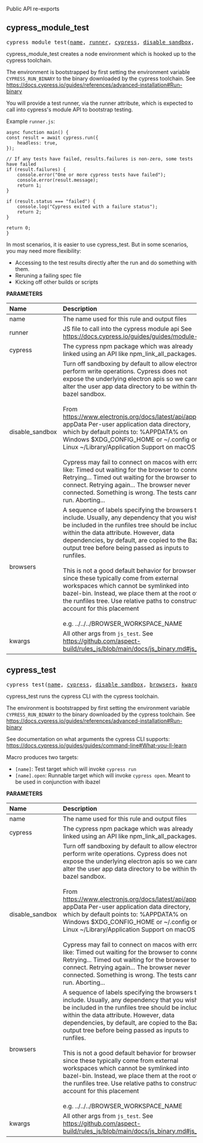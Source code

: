 <!-- Generated with Stardoc: http://skydoc.bazel.build -->

Public API re-exports

<a id="cypress_module_test"></a>

## cypress_module_test

<pre>
cypress_module_test(<a href="#cypress_module_test-name">name</a>, <a href="#cypress_module_test-runner">runner</a>, <a href="#cypress_module_test-cypress">cypress</a>, <a href="#cypress_module_test-disable_sandbox">disable_sandbox</a>, <a href="#cypress_module_test-browsers">browsers</a>, <a href="#cypress_module_test-kwargs">kwargs</a>)
</pre>

cypress_module_test creates a node environment which is hooked up to the cypress toolchain.

The environment is bootstrapped by first setting the environment variable `CYPRESS_RUN_BINARY` to the binary downloaded by the cypress toolchain. See https://docs.cypress.io/guides/references/advanced-installation#Run-binary

You will provide a test runner, via the runner attribute, which is expected to call into cypress's module API to bootstrap testing.

Example `runner.js`:
```
async function main() {
const result = await cypress.run({
    headless: true,
});

// If any tests have failed, results.failures is non-zero, some tests have failed
if (result.failures) {
    console.error("One or more cypress tests have failed");
    console.error(result.message);
    return 1;
}

if (result.status === "failed") {
    console.log("Cypress exited with a failure status");
    return 2;
}

return 0;
}
```

In most scenarios, it is easier to use cypress_test. But in some scenarios, you may need more flexibility:
  - Accessing to the test results directly after the run and do something with them.
  - Reruning a failing spec file
  - Kicking off other builds or scripts


**PARAMETERS**


| Name  | Description | Default Value |
| :------------- | :------------- | :------------- |
| <a id="cypress_module_test-name"></a>name |  The name used for this rule and output files   |  none |
| <a id="cypress_module_test-runner"></a>runner |  JS file to call into the cypress module api See https://docs.cypress.io/guides/guides/module-api   |  none |
| <a id="cypress_module_test-cypress"></a>cypress |  The cypress npm package which was already linked using an API like npm_link_all_packages.   |  `"//:node_modules/cypress"` |
| <a id="cypress_module_test-disable_sandbox"></a>disable_sandbox |  Turn off sandboxing by default to allow electron to perform write operations. Cypress does not expose the underlying electron apis so we cannot alter the user app data directory to be within the bazel sandbox.<br><br>From https://www.electronjs.org/docs/latest/api/app appData Per-user application data directory, which by default points to:     %APPDATA% on Windows     $XDG_CONFIG_HOME or ~/.config on Linux     ~/Library/Application Support on macOS<br><br>Cypress may fail to connect on macos with errors like:     Timed out waiting for the browser to connect. Retrying...     Timed out waiting for the browser to connect. Retrying again...     The browser never connected. Something is wrong. The tests cannot run. Aborting...   |  `True` |
| <a id="cypress_module_test-browsers"></a>browsers |  A sequence of labels specifying the browsers to include. Usually, any dependency that you wish to be included in the runfiles tree should be included within the data attribute. However, data dependencies, by default, are copied to the Bazel output tree before being passed as inputs to runfiles.<br><br>This is not a good default behavior for browser since these typically come from external workspaces which cannot be symlinked into bazel-bin. Instead, we place them at the root of the runfiles tree. Use relative paths to construct account for this placement<br><br>e.g. ../../../BROWSER_WORKSPACE_NAME   |  `[]` |
| <a id="cypress_module_test-kwargs"></a>kwargs |  All other args from `js_test`. See https://github.com/aspect-build/rules_js/blob/main/docs/js_binary.md#js_test   |  none |


<a id="cypress_test"></a>

## cypress_test

<pre>
cypress_test(<a href="#cypress_test-name">name</a>, <a href="#cypress_test-cypress">cypress</a>, <a href="#cypress_test-disable_sandbox">disable_sandbox</a>, <a href="#cypress_test-browsers">browsers</a>, <a href="#cypress_test-kwargs">kwargs</a>)
</pre>

cypress_test runs the cypress CLI with the cypress toolchain.

The environment is bootstrapped by first setting the environment variable `CYPRESS_RUN_BINARY` to the binary downloaded by the cypress toolchain. See https://docs.cypress.io/guides/references/advanced-installation#Run-binary

See documentation on what arguments the cypress CLI supports:
https://docs.cypress.io/guides/guides/command-line#What-you-ll-learn

Macro produces two targets:
  - `[name]`: Test target which will invoke `cypress run`
  - `[name].open`: Runnable target which will invoke `cypress open`. Meant to be used in conjunction with ibazel


**PARAMETERS**


| Name  | Description | Default Value |
| :------------- | :------------- | :------------- |
| <a id="cypress_test-name"></a>name |  The name used for this rule and output files   |  none |
| <a id="cypress_test-cypress"></a>cypress |  The cypress npm package which was already linked using an API like npm_link_all_packages.   |  `"//:node_modules/cypress"` |
| <a id="cypress_test-disable_sandbox"></a>disable_sandbox |  Turn off sandboxing by default to allow electron to perform write operations. Cypress does not expose the underlying electron apis so we cannot alter the user app data directory to be within the bazel sandbox.<br><br>From https://www.electronjs.org/docs/latest/api/app appData Per-user application data directory, which by default points to:     %APPDATA% on Windows     $XDG_CONFIG_HOME or ~/.config on Linux     ~/Library/Application Support on macOS<br><br>Cypress may fail to connect on macos with errors like:     Timed out waiting for the browser to connect. Retrying...     Timed out waiting for the browser to connect. Retrying again...     The browser never connected. Something is wrong. The tests cannot run. Aborting...   |  `True` |
| <a id="cypress_test-browsers"></a>browsers |  A sequence of labels specifying the browsers to include. Usually, any dependency that you wish to be included in the runfiles tree should be included within the data attribute. However, data dependencies, by default, are copied to the Bazel output tree before being passed as inputs to runfiles.<br><br>This is not a good default behavior for browser since these typically come from external workspaces which cannot be symlinked into bazel-bin. Instead, we place them at the root of the runfiles tree. Use relative paths to construct account for this placement<br><br>e.g. ../../../BROWSER_WORKSPACE_NAME   |  `[]` |
| <a id="cypress_test-kwargs"></a>kwargs |  All other args from `js_test`. See https://github.com/aspect-build/rules_js/blob/main/docs/js_binary.md#js_test   |  none |


